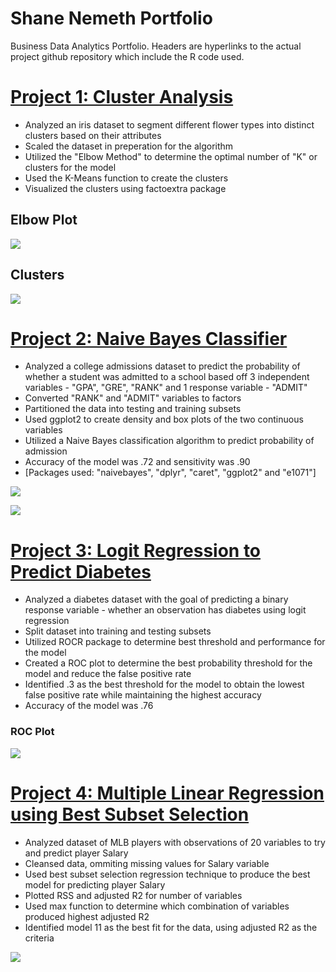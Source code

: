 # Shane Nemeth Portfolio
Business Data Analytics Portfolio. Headers are hyperlinks to the actual project github repository which include the R code used. 

# [Project 1: Cluster Analysis](https://github.com/shanenemeth/K--Means-Clustering-)
* Analyzed an iris dataset to segment different flower types into distinct clusters based on their attributes 
* Scaled the dataset in preperation for the algorithm
* Utilized the "Elbow Method" to determine the optimal number of "K" or clusters for the model
* Used the K-Means function to create the clusters
* Visualized the clusters using factoextra package 

## Elbow Plot
![](images/elbow%20plot.png)

## Clusters
![](images/K%20MEANS.png)

# [Project 2: Naive Bayes Classifier](https://github.com/shanenemeth/Naive-Bayes-Classifier-)
* Analyzed a college admissions dataset to predict the probability of whether a student was admitted to a school based off 3 independent variables - "GPA", "GRE", "RANK" and 1 response variable - "ADMIT"
* Converted "RANK" and  "ADMIT" variables to factors 
* Partitioned the data into testing and training subsets
* Used ggplot2 to create density and box plots of the two continuous variables 
* Utilized a Naive Bayes classification algorithm to predict probability of admission
* Accuracy of the model was .72 and sensitivity was .90
* [Packages used: "naivebayes", "dplyr", "caret", "ggplot2" and "e1071"]

![](images/box%20plot.png)

![](images/density%20plot.png) 

# [Project 3: Logit Regression to Predict Diabetes](https://github.com/shanenemeth/Logistic-Regression-)
* Analyzed a diabetes dataset with the goal of predicting a binary response variable - whether an observation has diabetes using logit regression 
* Split dataset into training and testing subsets 
* Utilized ROCR package to determine best threshold and performance for the model
* Created a ROC plot to determine the best probability threshold for the model and reduce the false positive rate 
* Identified .3 as the best threshold for the model to obtain the lowest false positive rate while maintaining the highest accuracy 
* Accuracy of the model was .76

### ROC Plot
 ![](images/Logistic.png)
 
# [Project 4: Multiple Linear Regression using Best Subset Selection](https://github.com/shanenemeth/Regfit)
* Analyzed dataset of MLB players with  observations of 20 variables to try and predict player Salary
* Cleansed data, ommiting missing values for Salary variable
* Used best subset selection regression technique to produce the best model for predicting player Salary 
* Plotted RSS and adjusted R2 for number of variables 
* Used max function to determine which combination of variables produced highest adjusted R2
* Identified model 11 as the best fit for the data, using adjusted R2 as the criteria 

 ![](images/regfit.png)
 
 
